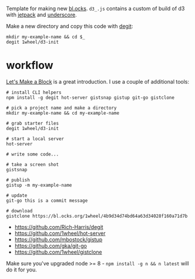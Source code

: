 Template for making new [bl.ocks](https://bl.ocks.org/). `d3_.js` contains a custom of build of d3 with [jetpack](https://github.com/gka/d3-jetpack) and [underscore](http://underscorejs.org/).

Make a new directory and copy this code with [degit](https://github.com/Rich-Harris/degit): 

```
mkdir my-example-name && cd $_
degit 1wheel/d3-init
```

# workflow
[Let's Make a Block](https://bost.ocks.org/mike/block/) is a great introduction. I use a couple of additional tools: 

```
# install CLI helpers
npm install -g degit hot-server gistsnap gistup git-go gistclone

# pick a project name and make a directory
mkdir my-example-name && cd my-example-name

# grab starter files
degit 1wheel/d3-init

# start a local server
hot-server

# write some code...

# take a screen shot
gistsnap

# publish
gistup -m my-example-name

# update
git-go this is a commit message

# download
gistclone https://bl.ocks.org/1wheel/4b9d34d74bd64a63d34028f160a71d7b
```

- https://github.com/Rich-Harris/degit
- https://github.com/1wheel/hot-server
- https://github.com/mbostock/gistup
- https://github.com/gka/git-go
- https://github.com/1wheel/gistclone

Make sure you've upgraded node >= 8 - `npm install -g n && n latest` will do it for you.  
